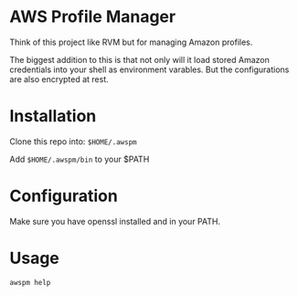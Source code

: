 AWS Profile Manager
======================

Think of this project like RVM but for managing Amazon profiles.

The biggest addition to this is that not only will it load stored
Amazon credentials into your shell as environment varables. But
the configurations are also encrypted at rest.

Installation
============

Clone this repo into: `$HOME/.awspm`

Add `$HOME/.awspm/bin` to your $PATH


Configuration
=============

Make sure you have openssl installed and in your PATH.

Usage
=====

```
awspm help
```
